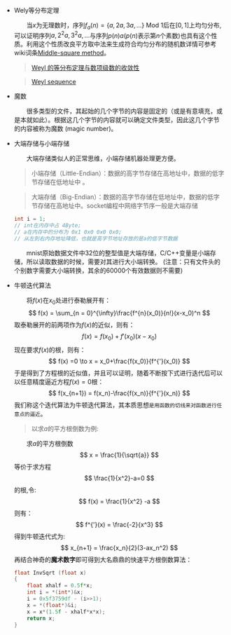 + Wely等分布定理

   &emsp;&emsp;当$x$为无理数时，序列$f_a(n)=\{a,2a,3a,...\}$ Mod 1后在$[0,1]$上均匀分布,可以证明序列${a,2^2a,3^2a,...}$与序列${p(n)a}$($p(n)$表示第$n$个素数)也具有这个性质。利用这个性质改良平方取中法来生成符合均匀分布的随机数详情可参考wiki词条[Middle-square method](https://www.wikiwand.com/en/Middle-square_method)。
   > [Weyl 的等分布定理与数项级数的收敛性](https://tigertooth4.github.io/post/2019-06/abel-dirichlet-test-fail-reveals-weyl-theorem-on-equidistribution-theorem/)

   > [Weyl sequence](https://www.wikiwand.com/en/Weyl_sequence)


+ 魔数

    &emsp;&emsp;很多类型的文件，其起始的几个字节的内容是固定的（或是有意填充，或是本就如此）。根据这几个字节的内容就可以确定文件类型，因此这几个字节的内容被称为魔数 (magic number)。

+ 大端存储与小端存储
  
  &emsp;&emsp;大端存储类似人的正常思维，小端存储机器处理更方便。
  > 小端存储（Little-Endian）：数据的高字节存储在高地址中，数据的低字节存储在低地址中 。

  > 大端存储（Big-Endian）：数据的高字节存储在低地址中，数据的低字节存储在高地址中。socket编程中网络字节序一般是大端存储

  ```C++
  int i = 1;
  // int在内存中占 4Byte; 
  // a在内存中的分布为 0x1 0x0 0x0 0x0; 
  // 从左到右内存地址降低，也就是高字节地址存放的是a的低字节数据
  ```
  &emsp;&emsp;mnist原始数据文件中32位的整型值是大端存储，C/C++变量是小端存储，所以读取数据的时候，需要对其进行大小端转换。 (注意：只有文件头的个别数字需要大小端转换，其余的60000个有效数据则不需要)

+ 牛顿迭代算法

  &emsp;&emsp;将$f(x)$在$x_0$处进行泰勒展开有：
  $$
  f(x) = \sum_{n = 0}^{\infty}\frac{f^{n}(x_0)}{n!}(x-x_0)^n
  $$
  取泰勒展开的前两项作为$f(x)$的近似，则有：
  $$
  f(x) = f(x_0)+f{'}(x_0)(x-x_0)
  $$
  现在要求$f(x)$的根，则有：
  $$
  f(x) =0 \to x = x_0+\frac{f(x_0)}{f^{'}(x_0)} 
  $$
  于是得到了方程根的近似值，并且可以证明，随着不断按下式进行迭代后可以以任意精度逼近方程$f(x)=0$根：
  $$
  f(x_{n+1}) = f(x_n)-\frac{f(x_n)}{f^{'}(x_n)}
  $$
  我们称这个迭代算法为牛顿迭代算法，其本质思想`是用函数的切线来对函数进行任意点的逼近`。
  > 以求$a$的平方根倒数为例:

  &emsp;&emsp;求$a$的平方根倒数
  $$
  x = \frac{1}{\sqrt{a}}
  $$
  等价于求方程
  $$
  \frac{1}{x^2}-a=0
  $$
  的根,令:
  $$
  f(x) = \frac{1}{x^2} -a
  $$
  则有：
  $$
  f^{'}(x) = \frac{-2}{x^3}
  $$
  得到牛顿迭代式为:
  $$
  x_{n+1} = \frac{x_n}{2}(3-ax_n^2)
  $$
  再结合神奇的**魔术数字**即可得到大名鼎鼎的快速平方根倒数算法：
  ```C++
  float InvSqrt (float x)
  {
      float xhalf = 0.5f*x;
      int i = *(int*)&x;
      i = 0x5f3759df - (i>>1);
      x = *(float*)&i;
      x = x*(1.5f - xhalf*x*x);
      return x;
  }
  ```